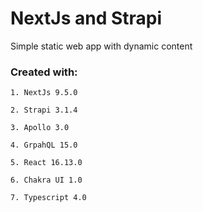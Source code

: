 # NextJs and Strapi

Simple static web app with dynamic content

### Created with:

 ``1. NextJs 9.5.0``
 
 ``2. Strapi 3.1.4``
 
 ``3. Apollo 3.0``
 
 ``4. GrpahQL 15.0``
 
 ``5. React 16.13.0``
 
 ``6. Chakra UI 1.0``
 
 ``7. Typescript 4.0``